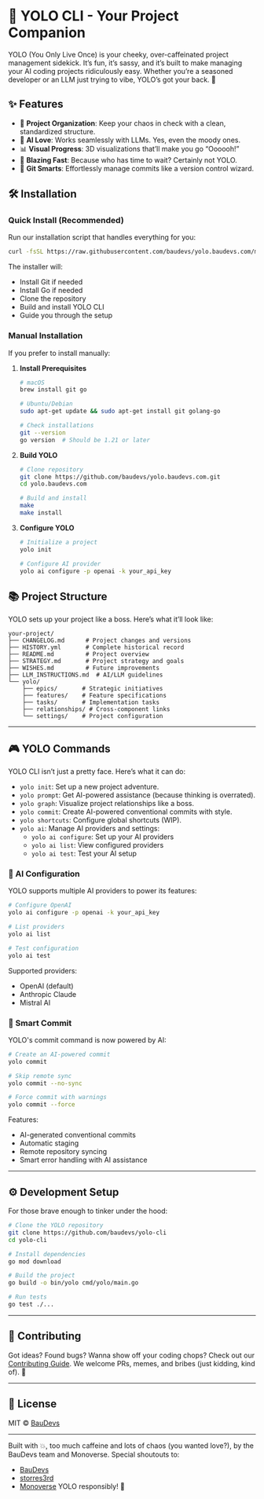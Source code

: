 # 🚀 YOLO CLI - Your Project Companion

YOLO (You Only Live Once) is your cheeky, over-caffeinated project management sidekick. It’s fun, it’s sassy, and it’s built to make managing your AI coding projects ridiculously easy. Whether you’re a seasoned developer or an LLM just trying to vibe, YOLO’s got your back. 🤖

## ✨ Features

- 🎯 **Project Organization**: Keep your chaos in check with a clean, standardized structure.
- 🤖 **AI Love**: Works seamlessly with LLMs. Yes, even the moody ones.
- 📊 **Visual Progress**: 3D visualizations that’ll make you go “Oooooh!”
- 🚀 **Blazing Fast**: Because who has time to wait? Certainly not YOLO.
- 🔄 **Git Smarts**: Effortlessly manage commits like a version control wizard.

## 🛠️ Installation

### Quick Install (Recommended)

Run our installation script that handles everything for you:

```bash
curl -fsSL https://raw.githubusercontent.com/baudevs/yolo.baudevs.com/main/install.sh | bash
```

The installer will:
- Install Git if needed
- Install Go if needed
- Clone the repository
- Build and install YOLO CLI
- Guide you through the setup

### Manual Installation

If you prefer to install manually:

1. **Install Prerequisites**
   ```bash
   # macOS
   brew install git go

   # Ubuntu/Debian
   sudo apt-get update && sudo apt-get install git golang-go

   # Check installations
   git --version
   go version  # Should be 1.21 or later
   ```

2. **Build YOLO**
   ```bash
   # Clone repository
   git clone https://github.com/baudevs/yolo.baudevs.com.git
   cd yolo.baudevs.com

   # Build and install
   make
   make install
   ```

3. **Configure YOLO**
   ```bash
   # Initialize a project
   yolo init

   # Configure AI provider
   yolo ai configure -p openai -k your_api_key
   ```

## 📚 Project Structure

YOLO sets up your project like a boss. Here’s what it’ll look like:

```
your-project/
├── CHANGELOG.md      # Project changes and versions
├── HISTORY.yml       # Complete historical record
├── README.md         # Project overview
├── STRATEGY.md       # Project strategy and goals
├── WISHES.md         # Future improvements
├── LLM_INSTRUCTIONS.md  # AI/LLM guidelines
└── yolo/
    ├── epics/       # Strategic initiatives
    ├── features/    # Feature specifications
    ├── tasks/       # Implementation tasks
    ├── relationships/ # Cross-component links
    └── settings/    # Project configuration
```

---

## 🎮 YOLO Commands

YOLO CLI isn’t just a pretty face. Here’s what it can do:

- `yolo init`: Set up a new project adventure.
- `yolo prompt`: Get AI-powered assistance (because thinking is overrated).
- `yolo graph`: Visualize project relationships like a boss.
- `yolo commit`: Create AI-powered conventional commits with style.
- `yolo shortcuts`: Configure global shortcuts (WIP).
- `yolo ai`: Manage AI providers and settings:
  - `yolo ai configure`: Set up your AI providers
  - `yolo ai list`: View configured providers
  - `yolo ai test`: Test your AI setup

### 🤖 AI Configuration

YOLO supports multiple AI providers to power its features:

```bash
# Configure OpenAI
yolo ai configure -p openai -k your_api_key

# List providers
yolo ai list

# Test configuration
yolo ai test
```

Supported providers:
- OpenAI (default)
- Anthropic Claude
- Mistral AI

### 🎯 Smart Commit

YOLO's commit command is now powered by AI:

```bash
# Create an AI-powered commit
yolo commit

# Skip remote sync
yolo commit --no-sync

# Force commit with warnings
yolo commit --force
```

Features:
- AI-generated conventional commits
- Automatic staging
- Remote repository syncing
- Smart error handling with AI assistance

---

## ⚙️ Development Setup

For those brave enough to tinker under the hood:

```bash
# Clone the YOLO repository
git clone https://github.com/baudevs/yolo-cli
cd yolo-cli

# Install dependencies
go mod download

# Build the project
go build -o bin/yolo cmd/yolo/main.go

# Run tests
go test ./...
```

---

## 🤝 Contributing

Got ideas? Found bugs? Wanna show off your coding chops? Check out our [Contributing Guide](CONTRIBUTING.md). We welcome PRs, memes, and bribes (just kidding, kind of). 🤪

---

## 📜 License

MIT © [BauDevs](https://baudevs.com)

---

Built with 💥, too much caffeine and lots of chaos (you wanted love?), by the BauDevs team and Monoverse. Special shoutouts to:

- [BauDevs](https://baudevs.social)
- [storres3rd](https://github.com/storres3rd)
- [Monoverse](https://monoverse.com)
YOLO responsibly! 🎉
